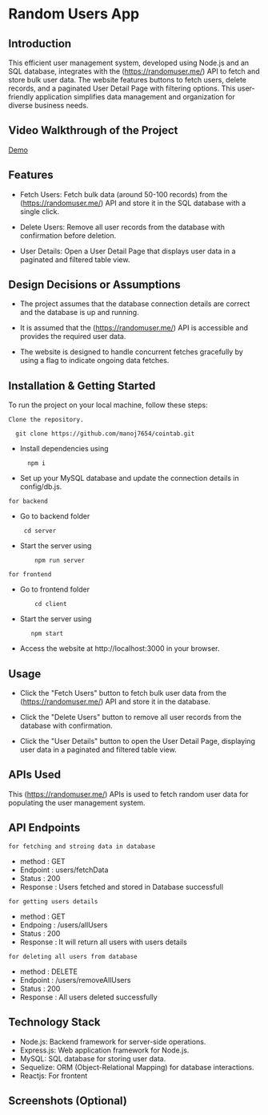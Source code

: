  # Random Users App

## Introduction
This efficient user management system, developed using Node.js and an SQL database, integrates with the (https://randomuser.me/) API to fetch and store bulk user data. The website features buttons to fetch users, delete records, and a paginated User Detail Page with filtering options. This user-friendly application simplifies data management and organization for diverse business needs.



## Video Walkthrough of the Project

[Demo](https://drive.google.com/file/d/1p4ASoD6CpV8_g_E5HZl11edKh0GLgb3y/view?usp=sharing)

## Features

* Fetch Users: Fetch bulk data (around 50-100 records) from the (https://randomuser.me/) API and store it in the SQL database with a single click.

* Delete Users: Remove all user records from the database with confirmation before deletion.

* User Details: Open a User Detail Page that displays user data in a paginated and filtered table view.

## Design Decisions or Assumptions

* The project assumes that the database connection details are correct and the database is up and running.

* It is assumed that the (https://randomuser.me/) API is accessible and provides the required user data.

* The website is designed to handle concurrent fetches gracefully by using a flag to indicate ongoing data fetches.

## Installation & Getting Started
To run the project on your local machine, follow these steps:

`Clone the repository.`

      git clone https://github.com/manoj7654/cointab.git

* Install dependencies using 

        npm i

* Set up your MySQL database and update the connection details in config/db.js.

`for backend`
 * Go to backend folder
 
        cd server
   
* Start the server using

          npm run server

`for frontend`
* Go to frontend folder

          cd client

* Start the server using 
    
         npm start
* Access the website at http://localhost:3000 in your browser.

## Usage
* Click the "Fetch Users" button to fetch bulk user data from the (https://randomuser.me/) API and store it in the database.

* Click the "Delete Users" button to remove all user records from the database with confirmation.

* Click the "User Details" button to open the User Detail Page, displaying user data in a paginated and filtered table view.

## APIs Used

This (https://randomuser.me/) APIs is used to fetch random user data for populating the user management system.

## API Endpoints

`for fetching and stroing data in database`

* method : GET
* Endpoint : users/fetchData
* Status : 200
* Response : Users fetched and stored in Database successfull

`for getting users details`

* method : GET
* Endpoing : /users/allUsers
* Status : 200
* Response : It will return all users with users details

`for deleting all users from database`

* method : DELETE
* Endpoint : /users/removeAllUsers
* Status : 200 
* Response : All users deleted successfully


## Technology Stack
* Node.js: Backend framework for server-side operations.
* Express.js: Web application framework for Node.js.
* MySQL: SQL database for storing user data.
* Sequelize: ORM (Object-Relational Mapping) for database 
interactions.
* Reactjs: For frontent

## Screenshots (Optional)






